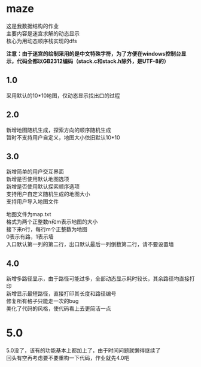 # maze
这是我数据结构的作业  
主要内容是迷宫求解的动态显示  
核心为用动态顺序栈实现的dfs  

**注意：由于迷宫的绘制采用的是中文特殊字符，为了方便在windows控制台显示，代码全都以GB2312编码（stack.c和stack.h除外，是UTF-8的）**

## 1.0
采用默认的10*10地图，仅动态显示找出口的过程  

## 2.0
新增地图随机生成，探索方向的顺序随机生成  
暂时不支持用户自定义，地图大小依旧默认10*10  

## 3.0
新增简单的用户交互界面  
新增是否使用默认地图选项  
新增是否使用默认探索顺序选项  
支持用户自定义随机生成的地图大小  
支持用户导入地图文件  

地图文件为map.txt  
格式为两个正整数n和m表示地图的大小  
接下来n行，每行m个正整数为地图  
0表示有路，1表示墙  
入口默认第一列的第二行，出口默认最后一列倒数第二行，请不要设置墙  

## 4.0
新增多路径显示，由于路径可能过多，全部动态显示耗时较长，其余路径均直接打印  
新增显示最短路径，直接打印其长度和路径编号  
修复所有格子只能走一次的bug  
美化了代码的风格，使代码看上去更简洁一点  

# 5.0
5.0没了，该有的功能基本上都加上了，由于时间问题就懒得继续了  
回头有空再考虑要不要重构一下代码，作业就先4.0吧  